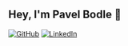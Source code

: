 ## Hey, I'm Pavel Bodle 👋

<!--
**PavelBodle/PavelBodle** is a ✨ _special_ ✨ repository because its `README.md` (this file) appears on your GitHub profile.
- 🔭 I’m currently working on ...
- 🌱 I’m currently learning ...
- 👯 I’m looking to collaborate on ...
- 🤔 I’m looking for help with ...
- 💬 Ask me about ...
- 📫 How to reach me: ...
- 😄 Pronouns: ...
- ⚡ Fun fact: ...
-->

[![GitHub](https://img.shields.io/badge/GitHub-Pavel%20Bodle-black)](https://github.com/PavelBodle)
[![LinkedIn](https://img.shields.io/badge/LinkedIn-Pavel%20Bodle-blue)](https://www.linkedin.com/in/pavelbodle/)


